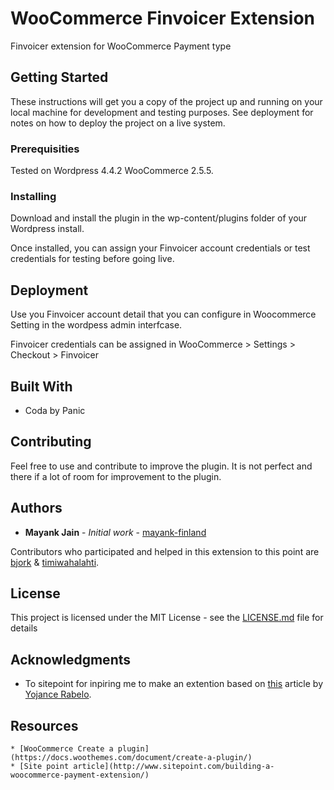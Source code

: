 # WooCommerce Finvoicer Extension

Finvoicer extension for WooCommerce Payment type

## Getting Started

These instructions will get you a copy of the project up and running on your local machine for development and testing purposes. See deployment for notes on how to deploy the project on a live system.

### Prerequisities

Tested on Wordpress 4.4.2 WooCommerce 2.5.5.  

### Installing

Download and install the plugin in the wp-content/plugins folder of your Wordpress install.

Once installed, you can assign your Finvoicer account credentials or test credentials for testing before going live.

## Deployment

Use you Finvoicer account detail that you can configure in Woocommerce Setting in the wordpess admin interfcase.

Finvoicer credentials can be assigned in WooCommerce > Settings > Checkout > Finvoicer

## Built With

* Coda by Panic

## Contributing

Feel free to use and contribute to improve the plugin. It is not perfect and there if a lot of room for improvement to the plugin.

## Authors

* **Mayank Jain** - *Initial work* - [mayank-finland](https://github.com/mayank-finland)

Contributors who participated and helped in this extension to this point are [bjork](https://github.com/bjork) & [timiwahalahti](https://github.com/timiwahalahti).

## License

This project is licensed under the MIT License - see the [LICENSE.md](LICENSE.md) file for details

## Acknowledgments

* To sitepoint for inpiring me to make an extention based on [this](http://www.sitepoint.com/building-a-woocommerce-payment-extension/) article by [Yojance Rabelo](http://www.yojance.net/).

## Resources

	* [WooCommerce Create a plugin](https://docs.woothemes.com/document/create-a-plugin/)
	* [Site point article](http://www.sitepoint.com/building-a-woocommerce-payment-extension/)
	